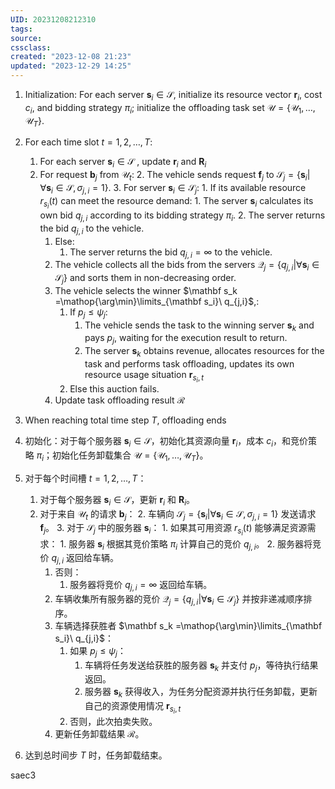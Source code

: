 ```yaml
---
UID: 20231208212310 
tags: 
source: 
cssclass: 
created: "2023-12-08 21:23"
updated: "2023-12-29 14:25"
---
```


1. Initialization: For each server $\mathbf s_i \in \mathcal S$, initialize its resource vector $\mathbf r_i$, cost $c_i$, and bidding strategy $\pi_i$; initialize the offloading task set $\mathcal U=\{\mathcal U_1,\dots,\mathcal U_T\}$.
2. For each time slot $t=1,2,\dots,T$:
   1. For each server $\mathbf s_i \in \mathcal S$ , update $\mathbf{r}_i$ and $\mathbf R_i$
   2. For request $\mathbf b_j$ from $\mathcal U_t$:
      2. The vehicle sends request $\mathbf f_j$ to $\mathcal S_j = \{\mathbf s_i | \forall \mathbf s_i \in \mathcal S, \sigma_{j,i} = 1\}$.
      3. For server $\mathbf s_i \in \mathcal S_j$:
	      1. If its available resource $r_{s_i}(t)$ can meet the resource demand:
	         1. The server $\mathbf s_i$ calculates its own bid $q_{j,i}$ according to its bidding strategy $\pi_i$.
	         2. The server returns the bid $q_{j,i}$ to the vehicle.
	     1. Else:
		     1. The server returns the bid $q_{j,i}=\infty$ to the vehicle.
      4. The vehicle collects all the bids from the servers $\mathcal Q_j = \{q_{j,i} | \forall \mathbf s_i \in \mathcal S_j\}$ and sorts them in non-decreasing order.
      5. The vehicle selects the winner $\mathbf s_k =\mathop{\arg\min}\limits_{\mathbf s_i}\ q_{j,i}$,:
	      1. If $p_j \leq \psi_j$:
	         1. The vehicle sends the task to the winning server $\mathbf s_k$ and pays $p_j$, waiting for the execution result to return.
	         2. The server $\mathbf s_k$ obtains revenue, allocates resources for the task and performs task offloading, updates its own resource usage situation $\mathbf r_{s_i,t}$
	     2. Else this auction fails.
      6. Update task offloading result $\mathcal R$
3. When reaching total time step $T$, offloading ends

1. 初始化：对于每个服务器 $\mathbf s_i \in \mathcal S$，初始化其资源向量 $\mathbf r_i$，成本 $c_i$，和竞价策略 $\pi_i$；初始化任务卸载集合 $\mathcal U=\{\mathcal U_1,\dots,\mathcal U_T\}$。
2. 对于每个时间槽 $t=1,2,\dots,T$：
   1. 对于每个服务器 $\mathbf s_i \in \mathcal S$，更新 $\mathbf{r}_i$ 和 $\mathbf R_i$。
   2. 对于来自 $\mathcal U_t$ 的请求 $\mathbf b_j$：
      2. 车辆向 $\mathcal S_j = \{\mathbf s_i | \forall \mathbf s_i \in \mathcal S, \sigma_{j,i} = 1\}$ 发送请求 $\mathbf f_j$。
      3. 对于 $\mathcal S_j$ 中的服务器 $\mathbf s_i$：
	      1. 如果其可用资源 $r_{s_i}(t)$ 能够满足资源需求：
	         1. 服务器 $\mathbf s_i$ 根据其竞价策略 $\pi_i$ 计算自己的竞价 $q_{j,i}$。
	         2. 服务器将竞价 $q_{j,i}$ 返回给车辆。
	     1. 否则：
		     1. 服务器将竞价 $q_{j,i}=\infty$ 返回给车辆。
      4. 车辆收集所有服务器的竞价 $\mathcal Q_j = \{q_{j,i} | \forall \mathbf s_i \in \mathcal S_j\}$ 并按非递减顺序排序。
      5. 车辆选择获胜者 $\mathbf s_k =\mathop{\arg\min}\limits_{\mathbf s_i}\ q_{j,i}$：
	      1. 如果 $p_j \leq \psi_j$：
	         1. 车辆将任务发送给获胜的服务器 $\mathbf s_k$ 并支付 $p_j$，等待执行结果返回。
	         2. 服务器 $\mathbf s_k$ 获得收入，为任务分配资源并执行任务卸载，更新自己的资源使用情况 $\mathbf r_{s_i,t}$
	     2. 否则，此次拍卖失败。
      6. 更新任务卸载结果 $\mathcal R$。
3. 达到总时间步 $T$ 时，任务卸载结束。

saec3